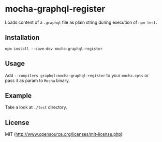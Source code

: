 # mocha-graphql-register
Loads content of a `.graphql` file as plain string during execution of `npm test`.

## Installation

```
npm install --save-dev mocha-graphql-register
```

## Usage

Add `--compilers graphql:mocha-graphql-register` to your `mocha.opts` or
pass it as param to `Mocha` binary.

## Example

Take a look at `./test` directory.


## License

MIT (http://www.opensource.org/licenses/mit-license.php)

